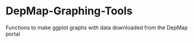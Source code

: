 # DepMap-Graphing-Tools
Functions to make ggplot graphs with data downloaded from the DepMap portal
